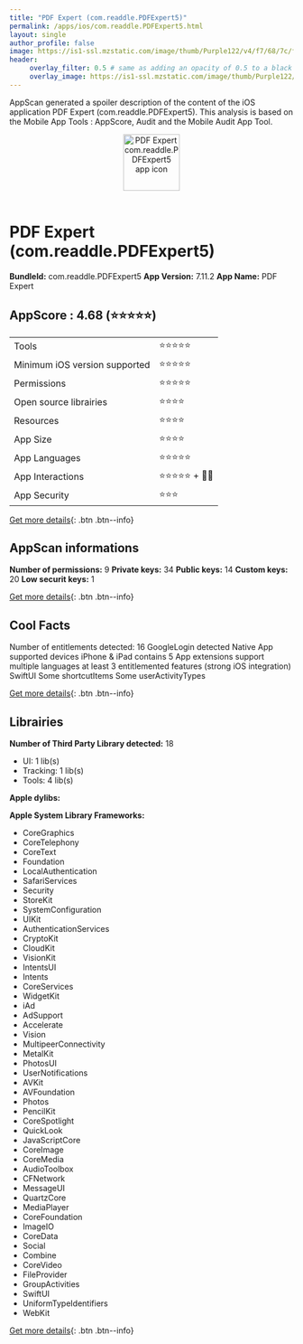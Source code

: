 ```yaml
---
title: "PDF Expert (com.readdle.PDFExpert5)"
permalink: /apps/ios/com.readdle.PDFExpert5.html
layout: single
author_profile: false
image: https://is1-ssl.mzstatic.com/image/thumb/Purple122/v4/f7/68/7c/f7687ceb-0fb6-6370-cbd5-7654fbdba1e0/AppIcon-0-1x_U007emarketing-0-7-0-sRGB-0-85-220.png/512x512bb.jpg
header: 
     overlay_filter: 0.5 # same as adding an opacity of 0.5 to a black background
     overlay_image: https://is1-ssl.mzstatic.com/image/thumb/Purple122/v4/f7/68/7c/f7687ceb-0fb6-6370-cbd5-7654fbdba1e0/AppIcon-0-1x_U007emarketing-0-7-0-sRGB-0-85-220.png/512x512bb.jpg
---
```

AppScan generated a spoiler description of the content of the iOS application PDF Expert (com.readdle.PDFExpert5). This analysis is based on the Mobile App Tools : AppScore, Audit and the Mobile Audit App Tool.

  
  
<div style="text-align: center;"><img src="https://is1-ssl.mzstatic.com/image/thumb/Purple122/v4/f7/68/7c/f7687ceb-0fb6-6370-cbd5-7654fbdba1e0/AppIcon-0-1x_U007emarketing-0-7-0-sRGB-0-85-220.png/512x512bb.jpg" width="100" height="100" alt="PDF Expert com.readdle.PDFExpert5 app icon"></div></br>
  
# PDF Expert (com.readdle.PDFExpert5)

**BundleId:** com.readdle.PDFExpert5
**App Version:** 7.11.2
**App Name:** PDF Expert


## AppScore : 4.68 (⭐️⭐️⭐️⭐️⭐️) 

<table>
<tr><td> Tools </td><td> ⭐️⭐️⭐️⭐️⭐️ </td></tr>
<tr><td> Minimum iOS version supported </td><td> ⭐️⭐️⭐️⭐️⭐️ </td></tr>
<tr><td> Permissions </td><td> ⭐️⭐️⭐️⭐️⭐️ </td></tr>
<tr><td> Open source librairies </td><td> ⭐️⭐️⭐️⭐️ </td></tr>
<tr><td> Resources </td><td> ⭐️⭐️⭐️⭐️ </td></tr>
<tr><td> App Size </td><td> ⭐️⭐️⭐️⭐️ </td></tr>
<tr><td> App Languages </td><td> ⭐️⭐️⭐️⭐️⭐️ </td></tr>
<tr><td> App Interactions </td><td> ⭐️⭐️⭐️⭐️⭐️ + 🌟🌟 </td></tr>
<tr><td> App Security </td><td> ⭐️⭐️⭐️ </td></tr>
</table>

[Get more details](/pricing.html){: .btn .btn--info}  
  
## AppScan informations 

**Number of permissions:** 9
**Private keys:** 34
**Public keys:** 14
**Custom keys:** 20
**Low securit keys:** 1
  
[Get more details](/pricing.html){: .btn .btn--info}

## Cool Facts

Number of entitlements detected: 16
GoogleLogin detected
Native App
supported devices iPhone & iPad
contains 5 App extensions
support multiple languages
at least 3 entitlemented features (strong iOS integration)
SwiftUI
Some shortcutItems 
Some userActivityTypes
  
[Get more details](/pricing.html){: .btn .btn--info}

## Librairies 
**Number of Third Party Library detected:** 18
- UI: 1 lib(s)
- Tracking: 1 lib(s)
- Tools: 4 lib(s)

**Apple dylibs:**


**Apple System Library Frameworks:**
- CoreGraphics
- CoreTelephony
- CoreText
- Foundation
- LocalAuthentication
- SafariServices
- Security
- StoreKit
- SystemConfiguration
- UIKit
- AuthenticationServices
- CryptoKit
- CloudKit
- VisionKit
- IntentsUI
- Intents
- CoreServices
- WidgetKit
- iAd
- AdSupport
- Accelerate
- Vision
- MultipeerConnectivity
- MetalKit
- PhotosUI
- UserNotifications
- AVKit
- AVFoundation
- Photos
- PencilKit
- CoreSpotlight
- QuickLook
- JavaScriptCore
- CoreImage
- CoreMedia
- AudioToolbox
- CFNetwork
- MessageUI
- QuartzCore
- MediaPlayer
- CoreFoundation
- ImageIO
- CoreData
- Social
- Combine
- CoreVideo
- FileProvider
- GroupActivities
- SwiftUI
- UniformTypeIdentifiers
- WebKit


  
[Get more details](/pricing.html){: .btn .btn--info}

